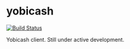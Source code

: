 yobicash
===========

[![Build Status](https://travis-ci.org/yobicash/yobicash-rs.svg?branch=master)](https://travis-ci.org/yobicash/yobicash-rs)

Yobicash client. Still under active development.
